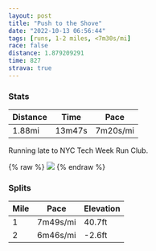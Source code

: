 ```yaml
---
layout: post
title: "Push to the Shove"
date: "2022-10-13 06:56:44"
tags: [runs, 1-2 miles, <7m30s/mi]
race: false
distance: 1.879209291
time: 827
strava: true
---
```


### Stats

| Distance | Time | Pace |
|----------|------|------|
|1.88mi|13m47s|7m20s/mi|

Running late to NYC Tech Week Run Club.

{% raw %}
<img src='https://maps.googleapis.com/maps/api/staticmap?maptype=roadmap&path=enc:gawwFphsbMf@uBBO?_@e@a@_@MOQAELc@NK@IRKD_@PYDg@CKAkALUFAl@g@R[Zm@N?Gd@p@EZ@ABAUq@e@g@o@OIm@Ma@]u@SSIm@EKGEKs@s@Oa@Qy@IWOWg@q@}@e@KGCIQ@SS_@SOCO@SOa@O_@KWO[E[SAMq@s@c@GKEg@g@{@aAWSQw@OSa@DSI]k@MKGSOMOu@WUISCCcAEc@Nc@@y@[UUiAiBOGQ?QEQQKG_@c@e@W]Ck@{@_@ESDYEc@Yq@[]BIIy@y@c@sAu@gA]_AWPG?YWUKQFCD?B@GeBs@s@m@c@Oa@@KQWq@[YKS[y@g@gAY_@Qm@AMUo@?a@Y]Xo@Ns@FcAH_@?_@|@iBn@g@\a@b@{@Ts@L_@Lk@Rc@X_@Pg@Xo@X}ACES_B\e@Pa@J_@\e@vAkCBS`AmCNo@Z{@BWIB&key=AIzaSyC1MId7bFpkLXNAaYhBSTb8jLyiSqzbDtM&size=800x800&markers=color:yellow|label:S|40.75556,-73.99577&markers=color:green|label:F|40.76469000000001,-73.97349'>
{% endraw %}

### Splits

| Mile | Pace | Elevation |
|------|------|-----------|
|1|7m49s/mi|40.7ft|
|2|6m46s/mi|-2.6ft|
